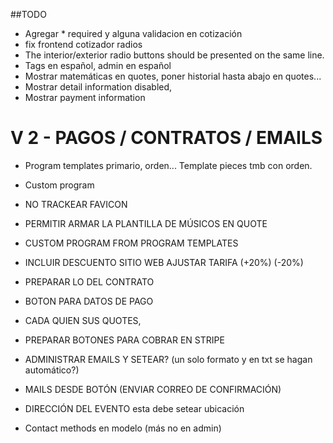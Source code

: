##TODO 

- Agregar * required y alguna validacion en cotización
- fix frontend cotizador radios
- The interior/exterior radio buttons should be presented on the same line.
- Tags en español, admin  en español
- Mostrar matemáticas en quotes, poner historial hasta abajo en quotes...
- Mostrar detail information disabled, 
- Mostrar payment information 



# V 2 - PAGOS / CONTRATOS / EMAILS 
- Program templates primario, orden...  Template pieces tmb con orden. 
- Custom program 
- NO TRACKEAR FAVICON
- PERMITIR ARMAR LA PLANTILLA DE MÚSICOS EN QUOTE
- CUSTOM PROGRAM FROM PROGRAM TEMPLATES
- INCLUIR DESCUENTO SITIO WEB AJUSTAR TARIFA (+20%) (-20%) 
- PREPARAR LO DEL CONTRATO
- BOTON PARA DATOS DE PAGO
- CADA QUIEN SUS QUOTES, 

- PREPARAR BOTONES PARA COBRAR EN STRIPE
- ADMINISTRAR EMAILS Y SETEAR? (un solo formato y en txt se hagan automático?)
- MAILS DESDE BOTÓN (ENVIAR CORREO DE CONFIRMACIÓN)
- DIRECCIÓN DEL EVENTO esta debe setear ubicación 
- Contact methods en modelo (más no en admin)



